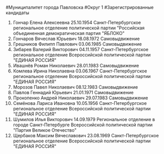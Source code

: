 #Муниципалитет
города Павловска
#Округ
1
#Зарегистрированные кандидаты
1. Гончар Елена Алексеевна 25.10.1954
Санкт-Петербургское региональное отделение политической партии "Российская объединенная демократическая партия "ЯБЛОКО"
2. Гончаров Вячеслав Юрьевич 18.08.1972
Самовыдвижение
3. Грешников Филипп Павлович 03.06.1985
Самовыдвижение
4. Зибарев Валерий Викторович 04.11.1957
Санкт-Петербургское региональное отделение Всероссийской политической партии "ЕДИНАЯ РОССИЯ"
5. Ивашнёв Роман Николаевич 28.01.1983
Самовыдвижение
6. Комлева Ирина Николаевна 03.06.1967
Санкт-Петербургское региональное отделение Всероссийской политической партии "ЕДИНАЯ РОССИЯ"
7. Морозов Павел Николаевич 08.12.1983
Самовыдвижение
8. Павлов Геннадий Юрьевич 21.01.1971
Самовыдвижение
9. Прокопенко Андрей Николаевич 29.07.1983
Самовыдвижение
10. Семёнова Лариса Ивановна 10.05.1956
Санкт-Петербургское региональное отделение Всероссийской политической партии "ЕДИНАЯ РОССИЯ"
11. Шумилов Илья Викторович 14.09.1979
Региональное отделение в городе Санкт-Петербурге Всероссийской политической партии "Партия Великое Отечество"
12. Щербаков Максим Вячеславович 23.08.1969
Санкт-Петербургское региональное отделение Всероссийской политической партии "ЕДИНАЯ РОССИЯ"
